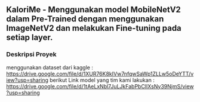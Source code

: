 ## KaloriMe - Menggunakan model MobileNetV2 dalam Pre-Trained dengan menggunakan ImageNetV2 dan melakukan Fine-tuning pada setiap layer.

### Deskripsi Proyek
menggunakan dataset dari kaggle : https://drive.google.com/file/d/1XUR76K8kIVw7nfqwSaWp1ZLLw5oDeYTT/view?usp=sharing
berikut Link model yang tim kami lakukan : https://drive.google.com/file/d/1tAeLxNbl7JuLJkFabPbClIXsNy39NjmS/view?usp=sharing
